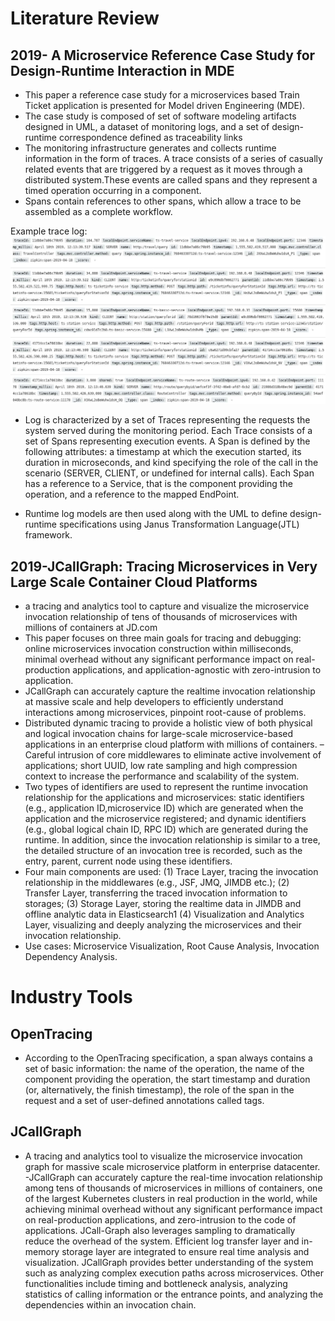 # Literature Review

## 2019- A Microservice Reference Case Study for Design-Runtime Interaction in MDE

- This paper a reference case study for a microservices based Train Ticket application is presented for Model driven Engineering (MDE).
- The case study is composed of set of software modeling artifacts designed in UML, a dataset of monitoring logs, and a set of design-runtime correspondence defined as traceability links
- The monitoring infrastructure generates and collects runtime information in the form of traces. A trace consists of a series of casually related events that are triggered by a request as it moves through a distributed system.These events are called spans and they represent a timed operation occurring in a component.
- Spans contain references to other spans, which allow a trace to be assembled as a complete workflow.

Example trace log:
![alt text](https://github.com/nguyensjsu/cmpe295-tracer/blob/master/journals/images/2019_A%20Microservice%20Reference%20Case%20Study%20for%20Design%20Runtime%20Interaction%20in%20MDE_tracelog.jpg)

- Log is characterized by a set of Traces representing the requests the system served during the monitoring period. Each Trace consists of a set of Spans representing execution events. A Span is defined by the following attributes: a timestamp at which the execution started, its duration in microseconds, and kind specifying the role of the call in the scenario (SERVER, CLIENT, or undefined for internal calls). Each Span has a reference to a Service, that is the component providing the operation, and a reference to the mapped EndPoint.

- Runtime log models are then used along with the UML to define design-runtime specifications using Janus Transformation Language(JTL) framework.


## 2019-JCallGraph: Tracing Microservices in Very Large Scale Container Cloud Platforms
- a tracing and analytics tool to capture and visualize the microservice invocation relationship of tens of thousands of microservices with millions of containers at JD.com
- This paper focuses on three main goals for tracing and debugging: online microservices invocation construction within milliseconds, minimal overhead without any significant performance impact on real-production applications, and application-agnostic with zero-intrusion to application.
- JCallGraph can accurately capture the realtime invocation relationship at massive scale and help developers to efficiently
understand interactions among microservices, pinpoint root-cause of problems.
- Distributed dynamic tracing to provide a holistic view of both physical and logical invocation chains for large-scale microservice-based applications in an enterprise cloud platform with millions of containers.
– Careful intrusion of core middlewares to eliminate active involvement of applications; short UUID, low rate sampling and high compression context to increase the performance and scalability of the system.
- Two types of identifiers are used to represent the runtime invocation relationship for the applications and microservices: static identifiers (e.g., application ID,microservice ID) which are generated when the application and the microservice registered; and dynamic identifiers (e.g., global logical chain ID, RPC ID) which are generated during the runtime. In addition, since the invocation relationship is similar to a tree, the detailed structure of an invocation tree is recorded, such as the entry, parent, current node using these identifiers.
- Four main components are used: (1) Trace Layer, tracing the invocation relationship in the middlewares (e.g., JSF, JMQ, JIMDB etc.); (2) Transfer Layer, transferring the traced invocation information to storages; (3) Storage Layer, storing the realtime data in JIMDB and offline analytic data in Elasticsearch1 (4) Visualization and Analytics Layer, visualizing and deeply analyzing the microservices and their invocation relationship.
- Use cases: Microservice Visualization, Root Cause Analysis, Invocation Dependency Analysis.

# Industry Tools

## OpenTracing
- According to the OpenTracing specification, a span always contains a set of basic information: the name of the operation, the name of the component providing the operation, the start timestamp and duration (or, alternatively, the finish timestamp), the role of the span in the request and a set of user-defined annotations called tags.

## JCallGraph
- A tracing and analytics tool to visualize the microservice invocation graph for massive scale microservice platform in enterprise datacenter.
-JCallGraph can accurately capture the real-time invocation relationship among tens of thousands of microservices in millions of containers, one of the largest Kubernetes clusters in real production in the world, while achieving minimal overhead without any significant performance impact on real-production applications, and zero-intrusion to the code of applications.
JCall-Graph also leverages sampling to dramatically reduce the overhead of the system. Efficient log transfer layer and in-memory storage layer are integrated to ensure real time analysis and visualization. JCallGraph provides better understanding of the system such as analyzing complex execution paths across microservices. Other functionalities include timing and bottleneck analysis, analyzing statistics of calling information or the entrance points, and analyzing the dependencies within an invocation chain.

